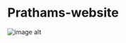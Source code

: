 # Prathams-website
![image alt](\"https://github.com/user-attachments/assets/ceb22975-cf88-46c7-b11c-40282d65904d") 
